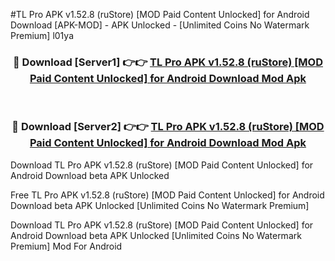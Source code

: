 #TL Pro APK v1.52.8 (ruStore) [MOD Paid Content Unlocked] for Android Download [APK-MOD] - APK Unlocked - [Unlimited Coins No Watermark Premium] l01ya



<div align="center">

<h3>🔴 Download [Server1] 👉👉 <a href="https://momento.my/?title=TL_Pro_APK_v1.52.8_(ruStore)_[MOD_Paid_Content_Unlocked]_for_Android_Download">TL Pro APK v1.52.8 (ruStore) [MOD Paid Content Unlocked] for Android Download Mod Apk</a></h3><br>

<h3>🔴 Download [Server2] 👉👉 <a href="https://momento.my/?title=TL_Pro_APK_v1.52.8_(ruStore)_[MOD_Paid_Content_Unlocked]_for_Android_Download">TL Pro APK v1.52.8 (ruStore) [MOD Paid Content Unlocked] for Android Download Mod Apk</a></h3>
</div>



Download TL Pro APK v1.52.8 (ruStore) [MOD Paid Content Unlocked] for Android Download beta APK Unlocked

Free TL Pro APK v1.52.8 (ruStore) [MOD Paid Content Unlocked] for Android Download beta APK Unlocked [Unlimited Coins No Watermark Premium]

Download TL Pro APK v1.52.8 (ruStore) [MOD Paid Content Unlocked] for Android Download beta APK Unlocked [Unlimited Coins No Watermark Premium] Mod For Android
